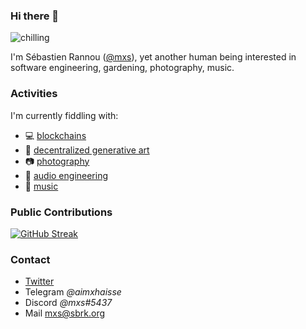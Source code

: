### Hi there 👋

![chilling](https://detours.sbrk.org/img/header-3.jpg)

I'm Sébastien Rannou ([@mxs](https://mxs.sbrk.org/)), yet another human being interested in software engineering, gardening, photography, music.

### Activities

I'm currently fiddling with:

- :computer: [blockchains](https://www.kiln.fi/)
- :musical_score: [decentralized generative art](https://maethstro.com/)
- :camera: [photography](https://detours.sbrk.org/)
- :hammer: [audio engineering](https://blz.sbrk.org/)
- :musical_note: [music](https://soundcloud.com/camembert-au-lait-crew)

### Public Contributions

[![GitHub Streak](https://github-readme-streak-stats.herokuapp.com?user=aimxhaisse&theme=merko&hide_border=true&mode=weekly&card_width=1000)](https://git.io/streak-stats)

### Contact

- [Twitter](https://twitter.com/aimxhaisse)
- Telegram *@aimxhaisse* 
- Discord *@mxs#5437*
- Mail mxs@sbrk.org
